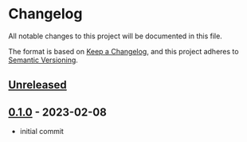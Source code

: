 # Changelog

All notable changes to this project will be documented in this file.

The format is based on [Keep a Changelog](https://keepachangelog.com/en/1.0.0/),
and this project adheres to [Semantic Versioning](https://semver.org/spec/v2.0.0.html).

## [Unreleased]

## [0.1.0] - 2023-02-08

- initial commit

[unreleased]: https://github.com/ManuelGil/pet-vitality-app/compare/v0.1.0...HEAD
[0.1.0]: https://github.com/ManuelGil/pet-vitality-app/releases/tag/v0.1.0
